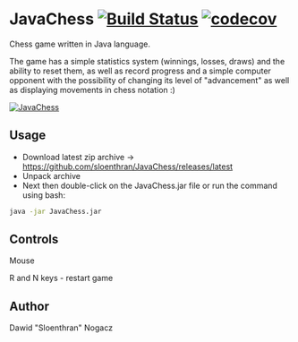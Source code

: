 # JavaChess [![Build Status](https://travis-ci.org/sloenthran/JavaChess.svg?branch=master)](https://travis-ci.org/sloenthran/JavaChess) [![codecov](https://codecov.io/gh/sloenthran/JavaChess/branch/master/graph/badge.svg)](https://codecov.io/gh/sloenthran/JavaChess)


Chess game written in Java language.

The game has a simple statistics system (winnings, losses, draws) and the ability to reset them, as well as record progress and a simple computer opponent with the possibility of changing its level of "advancement" as well as displaying movements in chess notation :)

[![JavaChess](https://raw.githubusercontent.com/sloenthran/JavaChess/master/src/main/resources/screen.png)](https://youtu.be/CuewOrka4uM)


## Usage

* Download latest zip archive -> https://github.com/sloenthran/JavaChess/releases/latest
* Unpack archive
* Next then double-click on the JavaChess.jar file or run the command using bash:

```bash
java -jar JavaChess.jar
```
## Controls

Mouse

R and N keys - restart game

## Author
Dawid "Sloenthran" Nogacz

